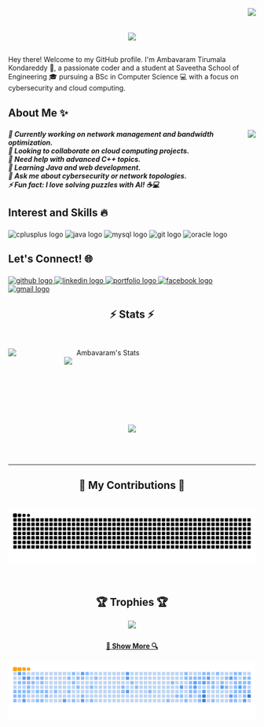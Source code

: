 <img align="right" src="https://komarev.com/ghpvc/?username=Kondareddy1209&style=flat-square">

<h1 align="center">
  <a href="https://git.io/typing-svg">
    <img src="https://readme-typing-svg.herokuapp.com/?lines=Hey+👋;Hi+welcome+to+myprofile!;+I'm+Ambavaram+Tirumala+Kondareddy!;&center=true&size=20">
  </a>
</h1>

###

<p align="left">Hey there! Welcome to my GitHub profile. I'm Ambavaram Tirumala Kondareddy 👋, a passionate coder and a student at Saveetha School of Engineering 🎓 pursuing a BSc in Computer Science 💻 with a focus on cybersecurity and cloud computing.</p>

###

<h2 align="left">About Me ✨</h2>

###

<img align="right" height="200" src="https://i.imgflip.com/7m4wl6.gif" />

###

<h5 align="left">🔭 Currently working on network management and bandwidth optimization.<br>👯 Looking to collaborate on cloud computing projects.<br>🤝 Need help with advanced C++ topics.<br>🌱 Learning Java and web development.<br>💬 Ask me about cybersecurity or network topologies.<br>⚡ Fun fact: I love solving puzzles with AI! ☕💻</h5>

###

<h2 align="left">Interest and Skills 🔥</h2>

###

<div align="left">
  <img src="https://cdn.jsdelivr.net/gh/devicons/devicon/icons/cplusplus/cplusplus-original.svg" height="30" width="42" alt="cplusplus logo" />
  <img src="https://cdn.jsdelivr.net/gh/devicons/devicon/icons/java/java-original.svg" height="30" width="42" alt="java logo" />
  <img src="https://cdn.jsdelivr.net/gh/devicons/devicon/icons/mysql/mysql-original.svg" height="30" width="42" alt="mysql logo" />
  <img src="https://cdn.jsdelivr.net/gh/devicons/devicon/icons/git/git-original.svg" height="30" width="42" alt="git logo" />
  <img src="https://cdn.jsdelivr.net/gh/devicons/devicon/icons/oracle/oracle-original.svg" height="30" width="42" alt="oracle logo" />
</div>

###

<h2 align="left">Let's Connect! 🌐</h2>

###

<div align="left">
  <a href="https://github.com/Kondareddy1209" target="_blank">
    <img src="https://img.shields.io/static/v1?message=GitHub&logo=github&label=&color=181717&logoColor=white&labelColor=&style=for-the-badge" height="35" alt="github logo" />
  </a>
  <a href="https://www.linkedin.com/in/ambavaram-tirumala-kondareddy-b68851275/" target="_blank">
    <img src="https://img.shields.io/static/v1?message=LinkedIn&logo=linkedin&label=&color=0077B5&logoColor=white&labelColor=&style=for-the-badge" height="35" alt="linkedin logo" />
  </a>
  <a href="https://kondareddy1209.github.io/" target="_blank">
    <img src="https://img.shields.io/static/v1?message=Portfolio&logo=portfolio&label=&color=000000&logoColor=white&labelColor=&style=for-the-badge" height="35" alt="portfolio logo" />
  </a>
  <a href="https://www.facebook.com/profile.php?id=100057444433769" target="_blank">
    <img src="https://img.shields.io/static/v1?message=Facebook&logo=facebook&label=&color=1877F2&logoColor=white&labelColor=&style=for-the-badge" height="35" alt="facebook logo" />
  </a>
  <a href="mailto:your-email@example.com" target="_blank">
    <img src="https://img.shields.io/static/v1?message=Gmail&logo=gmail&label=&color=D14836&logoColor=white&labelColor=&style=for-the-badge" height="35" alt="gmail logo" />
  </a>
</div>

###

<h2 align="center">⚡ Stats ⚡</h2>
<br>
<p align=center>
  <div align=center>
    <a href="https://github.com/denvercoder1/github-readme-streak-stats" title="Go to Source">
      <img align="left" width=390 src="https://github-stats-alpha.vercel.app/api?username=Kondareddy1209&cc=282a36&tc=edede7&ic=ff6e96&bc=dddbdb" alt="Ambavaram's Stats" />
    </a>
    <a href="https://github.com/anuraghazra/github-readme-stats" title="Go to Source">
      <img align="right" width=390 src="https://github-readme-stats.vercel.app/api/top-langs?username=Kondareddy1209&locale=en&hide_title=false&layout=compact&card_width=320&langs_count=5&theme=dracula&hide_border=false&order=2" />
    </a>
  </div>
  <br><br><br><br><br><br><br><br><br>
  <div align=center>
    <a href="https://github.com/anuraghazra/github-readme-stats">
      <img width=325 align="center" src="https://streak-stats.demolab.com?user=Kondareddy1209&locale=en&mode=daily&theme=dracula&hide_border=false&border_radius=5&order=3" />
    </a>
  </div>
  <br>
  <br>
  <br>
</p>

<hr>

###

<div align="center">
  <h2>🚀 My Contributions 🚀</h2>
  <br>

  <picture>
  <source media="(prefers-color-scheme: dark)" srcset="https://github.com/Kondareddy1209/Kondareddy1209/blob/output/github-contribution-grid-snake-dark.svg" />
  <source media="(prefers-color-scheme: light)" srcset="https://github.com/Kondareddy1209/Kondareddy1209/blob/output/github-contribution-grid-snake.svg" />
  <img alt="github-snake" src="https://github.com/Kondareddy1209/Kondareddy1209/blob/output/github-contribution-grid-snake.svg" />
  </picture>

  <br>
  <br>
  <br>
</div>

###

<h2 align="center">🏆 Trophies 🏆</h2>
<p align="center">
  <img src="https://github-profile-trophy.vercel.app/?username=Kondareddy1209&theme=dracula&no-frame=true&no-bg=true&margin-w=15" />
</p>

###

<h4 align="center">
  <a href="https://github.com/Kondareddy1209?tab=repositories" title="Show Repositories">🔎 Show More 🔍</a>
</h4>




![snake gif](https://github.com/Kondareddy1209/Kondareddy1209/blob/output/github-contribution-grid-snake.gif)
